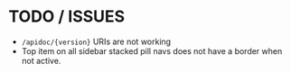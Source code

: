 # TODO / ISSUES

- `/apidoc/{version}` URIs are not working
- Top item on all sidebar stacked pill navs does not have a border when not
  active.

